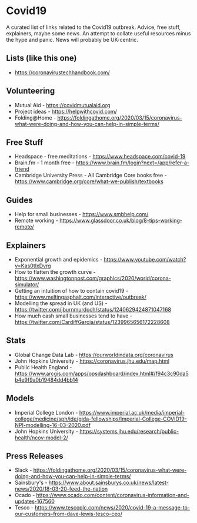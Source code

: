 # Covid19
A curated list of links related to the Covid19 outbreak. Advice, free stuff, explainers, maybe some news. 
An attempt to collate useful resources minus the hype and panic. News will probably be UK-centric.

## Lists (like this one)
* https://coronavirustechhandbook.com/

## Volunteering
* Mutual Aid - https://covidmutualaid.org
* Project ideas - https://helpwithcovid.com/
* Folding@Home - https://foldingathome.org/2020/03/15/coronavirus-what-were-doing-and-how-you-can-help-in-simple-terms/

## Free Stuff
* Headspace - free meditations - https://www.headspace.com/covid-19
* Brain.fm - 1 month free - https://www.brain.fm/login?next=/app/refer-a-friend
* Cambridge University Press - All Cambridge Core books free - https://www.cambridge.org/core/what-we-publish/textbooks

## Guides
* Help for small businesses - https://www.smbhelp.com/
* Remote working - https://www.glassdoor.co.uk/blog/8-tips-working-remote/

## Explainers
* Exponential growth and epidemics - https://www.youtube.com/watch?v=Kas0tIxDvrg
* How to flatten the growth curve - https://www.washingtonpost.com/graphics/2020/world/corona-simulator/
* Getting an intuition of how to contain covid19 - https://www.meltingasphalt.com/interactive/outbreak/
* Modelling the spread in UK (and US) - https://twitter.com/jburnmurdoch/status/1240629424871047168
* How much cash small businesses tend to have - https://twitter.com/CardiffGarcia/status/1239965656172228608

## Stats
* Global Change Data Lab - https://ourworldindata.org/coronavirus
* John Hopkins University - https://coronavirus.jhu.edu/map.html
* Public Health England - https://www.arcgis.com/apps/opsdashboard/index.html#/f94c3c90da5b4e9f9a0b19484dd4bb14

## Models
* Imperial College London - https://www.imperial.ac.uk/media/imperial-college/medicine/sph/ide/gida-fellowships/Imperial-College-COVID19-NPI-modelling-16-03-2020.pdf
* John Hopkins University - https://systems.jhu.edu/research/public-health/ncov-model-2/

## Press Releases
* Slack - https://foldingathome.org/2020/03/15/coronavirus-what-were-doing-and-how-you-can-help-in-simple-terms/
* Sainsbury's - https://www.about.sainsburys.co.uk/news/latest-news/2020/18-03-20-feed-the-nation
* Ocado - https://www.ocado.com/content/coronavirus-information-and-updates-167560
* Tesco - https://www.tescoplc.com/news/2020/covid-19-a-message-to-our-customers-from-dave-lewis-tesco-ceo/
